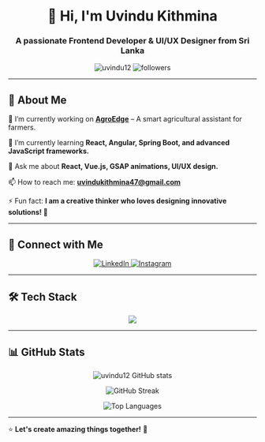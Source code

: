 <h1 align="center">👋 Hi, I'm Uvindu Kithmina</h1>
<h3 align="center">A passionate Frontend Developer & UI/UX Designer from Sri Lanka</h3>

<p align="center">
  <img src="https://komarev.com/ghpvc/?username=uvindu12&label=Profile%20views&color=0e75b6&style=flat" alt="uvindu12" />
  <img src="https://img.shields.io/github/followers/uvindu12?label=Followers&style=social" alt="followers">
</p>

---

## 🚀 About Me  
🔭 I’m currently working on [**AgroEdge**](https://github.com/uvindu12/AgroEdge.git) – A smart agricultural assistant for farmers.  

🌱 I’m currently learning **React, Angular, Spring Boot, and advanced JavaScript frameworks.**  

💬 Ask me about **React, Vue.js, GSAP animations, UI/UX design.**  

📫 How to reach me: **uvindukithmina47@gmail.com**  

⚡ Fun fact: **I am a creative thinker who loves designing innovative solutions! 🎨**  

---

## 🔗 Connect with Me  
<p align="center">
  <a href="https://linkedin.com/in/uvindu-kithmina" target="_blank">
    <img src="https://img.shields.io/badge/LinkedIn-blue?logo=linkedin&style=for-the-badge" alt="LinkedIn">
  </a>
  <a href="https://instagram.com/unic_o_design" target="_blank">
    <img src="https://img.shields.io/badge/Instagram-red?logo=instagram&style=for-the-badge" alt="Instagram">
  </a>
</p>

---

## 🛠️ Tech Stack  
<p align="center">
  <img src="https://skillicons.dev/icons?i=html,css,js,react,vue,angular,nodejs,express,spring,java,python,tailwind,figma,photoshop,git,github" />
</p>

---

## 📊 GitHub Stats  
<p align="center">
  <img src="https://github-readme-stats.vercel.app/api?username=uvindu12&show_icons=true&theme=tokyonight" alt="uvindu12 GitHub stats" />
</p>

<p align="center">
  <img src="https://github-readme-streak-stats.herokuapp.com/?user=uvindu12&theme=tokyonight" alt="GitHub Streak" />
</p>

<p align="center">
  <img src="https://github-readme-stats.vercel.app/api/top-langs/?username=uvindu12&layout=compact&theme=tokyonight" alt="Top Languages" />
</p>

---

⭐ **Let's create amazing things together!** 🚀  
